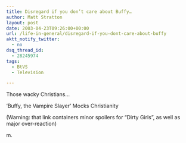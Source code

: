 ```yaml
---
title: Disregard if you don’t care about Buffy…
author: Matt Stratton
layout: post
date: 2003-04-23T09:26:00+00:00
url: /life-in-general/disregard-if-you-dont-care-about-buffy
aktt_notify_twitter:
  - no
dsq_thread_id:
  - 28245974
tags:
  - BtVS
  - Television

---
```

Those wacky Christians&#8230;

&#8216;Buffy, the Vampire Slayer&#8217; Mocks Christianity

(Warning: that link containers minor spoilers for &#8220;Dirty Girls&#8221;, as well as major over-reaction)

m.